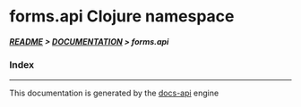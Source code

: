 
# forms.api Clojure namespace

##### [README](../../../README.md) > [DOCUMENTATION](../../COVER.md) > forms.api

### Index

---

This documentation is generated by the [docs-api](https://github.com/bithandshake/docs-api) engine

